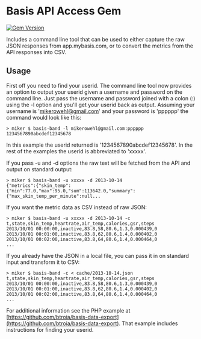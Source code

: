 # Basis API Access Gem

[![Gem Version](https://badge.fury.io/rb/basis-band.png)](http://badge.fury.io/rb/basis-band)

Includes a command line tool that can be used to either capture the raw JSON
responses from app.mybasis.com, or to convert the metrics from the API
responses into CSV.

## Usage

First off you need to find your userid. The command line tool now provides an
option to output your userid given a username and password on the command line.
Just pass the username and password joined with a colon (:) using the -l
option and you'll get your userid back as output. Assuming your username is
'mikerowehl@gmail.com' and your password is 'pppppp' the command would look
like this:

```
> miker $ basis-band -l mikerowehl@gmail.com:pppppp
1234567890abcdef12345678
```

In this example the userid returned is '1234567890abcdef12345678'. In the rest
of the examples the userid is abbreviated to 'xxxxx'.

If you pass -u and -d options the raw text will be fetched from the API and
output on standard output:

```
> miker $ basis-band -u xxxxx -d 2013-10-14
{"metrics":{"skin_temp":{"min":77.0,"max":95.0,"sum":113642.0,"summary":{"max_skin_temp_per_minute":null...
```

If you want the metric data as CSV instead of raw JSON:

```
> miker $ basis-band -u xxxxx -d 2013-10-14 -c
t,state,skin_temp,heartrate,air_temp,calories,gsr,steps
2013/10/01 00:00:00,inactive,83.8,58,80.6,1.3,0.000439,0
2013/10/01 00:01:00,inactive,83.8,62,80.6,1.4,0.000402,0
2013/10/01 00:02:00,inactive,83.8,64,80.6,1.4,0.000464,0
...
```

If you already have the JSON in a local file, you can pass it in on standard
input and transform it to CSV:

```
> miker $ basis-band -c < cache/2013-10-14.json
t,state,skin_temp,heartrate,air_temp,calories,gsr,steps
2013/10/01 00:00:00,inactive,83.8,58,80.6,1.3,0.000439,0
2013/10/01 00:01:00,inactive,83.8,62,80.6,1.4,0.000402,0
2013/10/01 00:02:00,inactive,83.8,64,80.6,1.4,0.000464,0
...
```

For additional information see the PHP example at
[https://github.com/btroia/basis-data-export](https://github.com/btroia/basis-data-export).
That example includes instructions for finding your userid.

